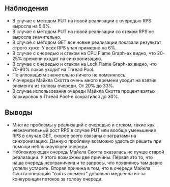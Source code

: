 ## Наблюдения
* В случае с методом PUT на новой реализации с очередью RPS выросла на 5.6%.
* В случае с методом PUT на новой реализации со стеком RPS не выросла значительно.
* В случае с методом GET все новые реализации показали результат строго хуже. У всех RPS упал примерно на 6%.
* В случае с очередью и стеком на CPU Flame Graph-ах видно, что 20-25% времени уходит на синхронизацию.
* В случае с очередью и стеком на Lock Flame Graph-ах видно, что 70-90% локов уходит на Thread Pool.
* По аллокациям значительно ничего не поменялось.
* У очереди Майкла Скотта очень много времени уходит на взятие элемента из головы очереди. От 20% до 33%.
* В случае использования очереди Майкла Скотта процент взятых блокировок в Thread Pool-е сократился до 30%.

## Выводы
* Многие проблемы у реализаций с очередью и стеком, такие как незначительный рост RPS в случае PUT или вообще уменьшение RPS в случае GET, 
скорее всего связаны с затратами на синхронизацию. Данную проблему возможно удасться решить при помощи неблокирующей очереди.
* Неблокирующая очередь Майкла Скотта оказалась не лучше старой реализации. У этого возможны две причины.
Первая это то, что наша очередь неограничена и те запросы, что появились там давно успели устареть.
Вторая причина в том, что в очереди Майкла Скотта операцию "взять элемент" довольно медленна из-за
конкуренции потоков за голову очереди.
